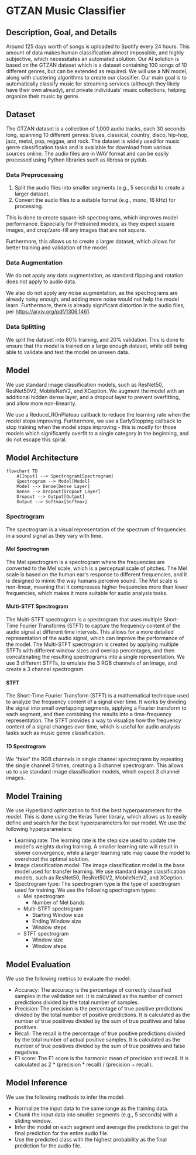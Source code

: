 # GTZAN Music Classifier
## Description, Goal, and Details

Around 125 days worth of songs is uploaded to Spotify every 24 hours. This amount of data makes human classification almost impossible, and highly subjective, which necessitates an automated solution. Our AI solution is based on the GTZAN dataset which is a dataset containing 100 songs of 10 different genres, but can be extended as required. We will use a NN model, along with clustering algorithms to create our classifier. Our main goal is to automatically classify music for streaming services (although they likely have their own already), and private individuals' music collections, helping organize their music by genre.

## Dataset

The GTZAN dataset is a collection of 1,000 audio tracks, each 30 seconds long, spanning 10 different genres: blues, classical, country, disco, hip-hop, jazz, metal, pop, reggae, and rock. The dataset is widely used for music genre classification tasks and is available for download from various sources online. The audio files are in WAV format and can be easily processed using Python libraries such as librosa or pydub.

### Data Preprocessing

1. Split the audio files into smaller segments (e.g., 5 seconds) to create a larger dataset.
2. Convert the audio files to a suitable format (e.g., mono, 16 kHz) for processing.

This is done to create square-ish spectrograms, which improves model performance.
Especially for Pretrained models, as they expect square images, and crop/zero-fill any images that are not square.

Furthermore, this allows us to create a larger dataset, which allows for better training and validation of the model.


### Data Augmentation
We do not apply any data augmentation, as standard flipping and rotation does not apply to audio data.

We also do not apply any noise augmentation, as the spectrograms are already noisy enough, and adding more noise would not help the model learn.
Furthermore, there is already significant distortion in the audio files, per https://arxiv.org/pdf/1306.1461.

### Data Splitting
We split the dataset into 80% training, and 20% validation. This is done to ensure that the model is trained on a large enough dataset, while still being able to validate and test the model on unseen data.


## Model

We use standard image classification models, such as ResNet50, ResNet50V2, MobileNetV2, and XCeption.
We augment the model with an additional hidden dense layer, and a dropout layer to prevent overfitting, and allow more non-linearity.

We use a ReduceLROnPlateau callback to reduce the learning rate when the model stops improving.
Furthermore, we use a EarlyStopping callback to stop training when the model stops improving - this is mostly for those models which significantly overfit to a single category in the beginning, and do not escape this spiral.

## Model Architecture
```mermaid
flowchart TD
    A[Input] --> Spectrogram[Spectrogram]
    Spectrogram --> Model[Model]
    Model --> Dense[Dense Layer]
    Dense --> Dropout[Dropout Layer]
    Dropout --> Output[Output]
    Output --> Softmax[Softmax]
```

### Spectrogram
The spectrogram is a visual representation of the spectrum of frequencies in a sound signal as they vary with time.

#### Mel Spectrogram
The Mel spectrogram is a spectrogram where the frequencies are converted to the Mel scale, which is a perceptual scale of pitches. The Mel scale is based on the human ear's response to different frequencies, and it is designed to mimic the way humans perceive sound. The Mel scale is non-linear, meaning that it compresses higher frequencies more than lower frequencies, which makes it more suitable for audio analysis tasks.

#### Multi-STFT Spectrogram
The Multi-STFT spectrogram is a spectrogram that uses multiple Short-Time Fourier Transforms (STFT) to capture the frequency content of the audio signal at different time intervals. This allows for a more detailed representation of the audio signal, which can improve the performance of the model. The Multi-STFT spectrogram is created by applying multiple STFTs with different window sizes and overlap percentages, and then concatenating the resulting spectrograms into a single representation.
We use 3 different STFTs, to emulate the 3 RGB channels of an image, and create a 3 channel spectrogram.

#### STFT
The Short-Time Fourier Transform (STFT) is a mathematical technique used to analyze the frequency content of a signal over time. It works by dividing the signal into small overlapping segments, applying a Fourier transform to each segment, and then combining the results into a time-frequency representation. The STFT provides a way to visualize how the frequency content of a signal changes over time, which is useful for audio analysis tasks such as music genre classification.

#### 1D Spectrogram
We "fake" the RGB channels in single channel spectrograms by repeating the single channel 3 times, creating a 3 channel spectrogram. This allows us to use standard image classification models, which expect 3 channel images.


## Model Training
We use Hyperband optimization to find the best hyperparameters for the model. This is done using the Keras Tuner library, which allows us to easily define and search for the best hyperparameters for our model.
We use the following hyperparameters:
- Learning rate: The learning rate is the step size used to update the model's weights during training. A smaller learning rate will result in slower convergence, while a larger learning rate may cause the model to overshoot the optimal solution.
- Image classification model: The image classification model is the base model used for transfer learning. We use standard image classification models, such as ResNet50, ResNet50V2, MobileNetV2, and XCeption.
- Spectrogram type: The spectrogram type is the type of spectrogram used for training. We use the following spectrogram types:
  - Mel spectrogram
    - Number of Mel bands
  - Multi-STFT spectrogram
    - Starting Window size
    - Ending Window size
    - Window steps
  - STFT spectrogram
    - Window size
    - Window steps

## Model Evaluation
We use the following metrics to evaluate the model:
- Accuracy: The accuracy is the percentage of correctly classified samples in the validation set. It is calculated as the number of correct predictions divided by the total number of samples.
- Precision: The precision is the percentage of true positive predictions divided by the total number of positive predictions. It is calculated as the number of true positives divided by the sum of true positives and false positives.
- Recall: The recall is the percentage of true positive predictions divided by the total number of actual positive samples. It is calculated as the number of true positives divided by the sum of true positives and false negatives.
- F1 score: The F1 score is the harmonic mean of precision and recall. It is calculated as 2 * (precision * recall) / (precision + recall).

## Model Inference
We use the following methods to infer the model:
- Normalize the input data to the same range as the training data.
- Chunk the input data into smaller segments (e.g., 5 seconds) with a sliding window.
- Infer the model on each segment and average the predictions to get the final prediction for the entire audio file.
- Use the predicted class with the highest probability as the final prediction for the audio file.
